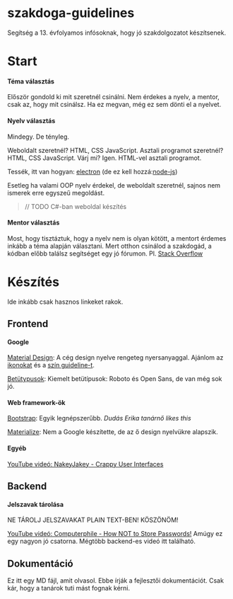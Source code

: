 # szakdoga-guidelines

Segítség a 13. évfolyamos infósoknak, hogy jó szakdolgozatot készítsenek.

# Start

#### Téma választás

Először gondold ki mit szeretnél csinálni. Nem érdekes a nyelv, a mentor,
csak az, hogy mit csinálsz. Ha ez megvan, még ez sem dönti el a nyelvet.

#### Nyelv választás

Mindegy. De tényleg.

Weboldalt szeretnél? HTML, CSS JavaScript. Asztali programot szeretnél?
HTML, CSS JavaScript. Várj mi? Igen. HTML-vel asztali programot.

Tessék, itt van hogyan: [electron](https://electronjs.org/)
(de ez kell hozzá:[node-js](https://nodejs.org/))

Esetleg ha valami OOP nyelv érdekel, de weboldalt szeretnél,
sajnos nem ismerek erre egyszeű megoldást.

> // TODO C#-ban weboldal készítés

#### Mentor választás

Most, hogy tisztáztuk, hogy a nyelv nem is olyan kötött,
a mentort érdemes inkább a téma alapján választani.
Mert otthon csinálod a szakdogád, a kódban előbb találsz segítséget
egy jó fórumon. Pl. [Stack Overflow](https://stackoverflow.com/)

# Készítés

Ide inkább csak hasznos linkeket rakok.

## Frontend

#### Google

[Material Design](https://material.io/):
A cég design nyelve rengeteg nyersanyaggal.
Ajánlom az [ikonokat](https://material.io/resources/icons/)
és a [szín guideline-t](https://material.io/design/color/).

[Betütypusok](https://fonts.google.com/):
Kiemelt betütípusok: Roboto és Open Sans, de van még sok jó.

#### Web framework-ök

[Bootstrap](https://getbootstrap.com/):
Egyik legnépszerűbb. *Dudás Erika tanárnő likes this*

[Materialize](https://materializecss.com/):
Nem a Google készítette, de az ő design nyelvükre alapszik.

#### Egyéb

[YouTube videó: NakeyJakey - Crappy User Interfaces](https://youtu.be/8vfbVVkwdQw)

## Backend

#### Jelszavak tárolása

NE TÁROLJ JELSZAVAKAT PLAIN TEXT-BEN! KÖSZÖNÖM!

[YouTube videó: Computerphile - How NOT to Store Passwords!](https://youtu.be/8ZtInClXe1Q)
Amúgy ez egy nagyon jó csatorna. Mégtöbb backend-es videó itt található.

## Dokumentáció

Ez itt egy MD fájl, amit olvasol. Ebbe írják a fejlesztői dokumentációt.
Csak kár, hogy a tanárok tuti mást fognak kérni.
